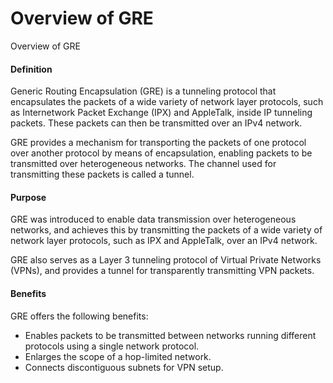 Overview of GRE
===============

Overview of GRE

#### Definition

Generic Routing Encapsulation (GRE) is a tunneling protocol that encapsulates the packets of a wide variety of network layer protocols, such as Internetwork Packet Exchange (IPX) and AppleTalk, inside IP tunneling packets. These packets can then be transmitted over an IPv4 network.

GRE provides a mechanism for transporting the packets of one protocol over another protocol by means of encapsulation, enabling packets to be transmitted over heterogeneous networks. The channel used for transmitting these packets is called a tunnel.


#### Purpose

GRE was introduced to enable data transmission over heterogeneous networks, and achieves this by transmitting the packets of a wide variety of network layer protocols, such as IPX and AppleTalk, over an IPv4 network.

GRE also serves as a Layer 3 tunneling protocol of Virtual Private Networks (VPNs), and provides a tunnel for transparently transmitting VPN packets.


#### Benefits

GRE offers the following benefits:

* Enables packets to be transmitted between networks running different protocols using a single network protocol.
* Enlarges the scope of a hop-limited network.
* Connects discontiguous subnets for VPN setup.
